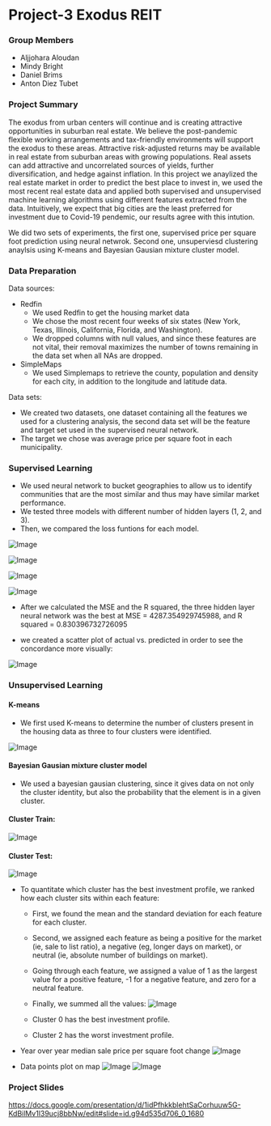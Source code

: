 # Project-3 Exodus REIT
### Group Members
- Aljjohara Aloudan
- Mindy Bright
- Daniel Brims
- Anton Diez Tubet



### Project Summary
 The exodus from urban centers will continue and is creating attractive opportunities in suburban real estate.
We believe the post-pandemic flexible working arrangements and tax-friendly environments will support the exodus to these areas.
Attractive risk-adjusted returns may be available in real estate from suburban areas with growing populations.
Real assets can add attractive and uncorrelated sources of yields, further diversification, and hedge against inflation.
In this project we anaylized the real estate market in order to predict the best place to invest in, we used the most recent real estate data and applied both supervised and unsupervised machine learning algorithms using different features extracted from the data. Intuitively, we expect that big cities are the least preferred for investment due to Covid-19 pendemic, our results agree with this intution.

We did two sets of experiments, the first one, supervised price per square foot prediction using neural netwrok. Second one, unsuperviesd clustering anaylsis using K-means and Bayesian Gausian mixture cluster model.



### Data Preparation
Data sources:
- Redfin
    - We used Redfin to get the housing market data
    - We chose the most recent four weeks of six states (New York, Texas, Illinois, California, Florida, and Washington).
    - We dropped columns with null values, and since these features are not vital, their removal
maximizes the number of towns remaining in the data set when all NAs are dropped.
- SimpleMaps
    - We used Simplemaps to retrieve the county, population and density for each city, in addition to the longitude and latitude data.

Data sets:

- We created two datasets, one dataset containing all the features we used for a clustering analysis, the second data set will be the feature and target set used in the supervised neural network.
- The target we chose was average price per square foot in each municipality.
### Supervised Learning

- We used neural network to bucket geographies to allow us to identify communities that are the most similar and thus may have similar market performance.
- We tested three models with different number of hidden layers (1, 2, and 3).
- Then, we compared the loss funtions for each model.

![Image](images/neuralnetworkplot3layers.png)

![Image](images/3hiddenlayersplot.png)

![Image](images/hiddenlayer2.png)

![Image](images/hiddenlayer1.png)

- After we calculated the MSE and the R squared, the three hidden layer neural network was the best at MSE = 4287.354929745988, and R squared = 0.830396732726095

- we created a scatter plot of actual vs. predicted in order to see the concordance more visually:

![Image](images/actualvs.predict.png)


### Unsupervised Learning
#### K-means
- We first used K-means to determine the number of clusters present in the housing data as three to four clusters were identified.

![Image](images/k-means.png)

#### Bayesian Gausian mixture cluster model
- We used a bayesian gausian clustering, since it gives data on not only the cluster identity, but also the probability that the element is in a given cluster.
#### Cluster Train:

![Image](images/cluster_train.png)
#### Cluster Test:
![Image](images/cluster_test.png)



- To quantitate which cluster has the best investment profile, we ranked how each cluster sits within each feature:
     - First, we found the mean and the standard deviation for each feature for each cluster.


    - Second, we assigned each feature as being
a positive for the market (ie, sale to list ratio), a negative (eg, longer days on market),
or neutral (ie, absolute number of buildings on market).
    -  Going through each feature, we assigned a value of 1 as the largest value for a positive feature, -1 for a negative feature, and zero for a neutral feature.

    - Finally, we summed all the values:
![Image](images/table.png)

    -  Cluster 0 has the best investment profile.
    - Cluster 2 has the worst investment profile.


- Year over year median sale price per square foot change
![Image](images/YoY_median_sale_ppsf_change.png)
- Data points plot on map
![Image](images/geographic.png)
![Image](images/geo.png)



### Project Slides
https://docs.google.com/presentation/d/1idPfhkkblehtSaCorhuuw5G-KdBilMv1l39ucj8bbNw/edit#slide=id.g94d535d706_0_1680

